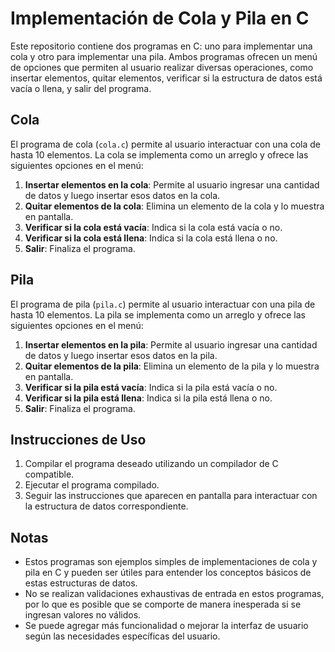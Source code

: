 # Implementación de Cola y Pila en C

Este repositorio contiene dos programas en C: uno para implementar una cola y otro para implementar una pila. Ambos programas ofrecen un menú de opciones que permiten al usuario realizar diversas operaciones, como insertar elementos, quitar elementos, verificar si la estructura de datos está vacía o llena, y salir del programa.

## Cola

El programa de cola (`cola.c`) permite al usuario interactuar con una cola de hasta 10 elementos. La cola se implementa como un arreglo y ofrece las siguientes opciones en el menú:

1. **Insertar elementos en la cola**: Permite al usuario ingresar una cantidad de datos y luego insertar esos datos en la cola.
2. **Quitar elementos de la cola**: Elimina un elemento de la cola y lo muestra en pantalla.
3. **Verificar si la cola está vacía**: Indica si la cola está vacía o no.
4. **Verificar si la cola está llena**: Indica si la cola está llena o no.
5. **Salir**: Finaliza el programa.

## Pila

El programa de pila (`pila.c`) permite al usuario interactuar con una pila de hasta 10 elementos. La pila se implementa como un arreglo y ofrece las siguientes opciones en el menú:

1. **Insertar elementos en la pila**: Permite al usuario ingresar una cantidad de datos y luego insertar esos datos en la pila.
2. **Quitar elementos de la pila**: Elimina un elemento de la pila y lo muestra en pantalla.
3. **Verificar si la pila está vacía**: Indica si la pila está vacía o no.
4. **Verificar si la pila está llena**: Indica si la pila está llena o no.
5. **Salir**: Finaliza el programa.

## Instrucciones de Uso

1. Compilar el programa deseado utilizando un compilador de C compatible.
2. Ejecutar el programa compilado.
3. Seguir las instrucciones que aparecen en pantalla para interactuar con la estructura de datos correspondiente.

## Notas

- Estos programas son ejemplos simples de implementaciones de cola y pila en C y pueden ser útiles para entender los conceptos básicos de estas estructuras de datos.
- No se realizan validaciones exhaustivas de entrada en estos programas, por lo que es posible que se comporte de manera inesperada si se ingresan valores no válidos.
- Se puede agregar más funcionalidad o mejorar la interfaz de usuario según las necesidades específicas del usuario.